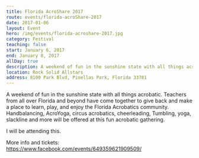 ```yaml
---
title: Florida AcroShare 2017
route: events/florida-acroShare-2017
date: 2017-01-06
layout: Event
hero: /img/events/florida-acroshare-2017.jpg
category: Festival
teaching: false
start: January 6, 2017
end: January 8, 2017
allDay: true
description: A weekend of fun in the sunshine state with all things acrobatic.
location: Rock Solid Allstars
address: 8100 Park Blvd, Pinellas Park, Florida 33781
---
```


A weekend of fun in the sunshine state with all things acrobatic. Teachers from all over Florida and beyond have come together to give back and make a place to learn, play, and enjoy the Florida Acrobatics community. Handbalancing, AcroYoga, circus acrobatics, cheerleading, Tumbling, yoga, slackline and more will be offered at this fun acrobatic gathering.

I will be attending this.

More info and tickets:
https://www.facebook.com/events/649359621909509/
